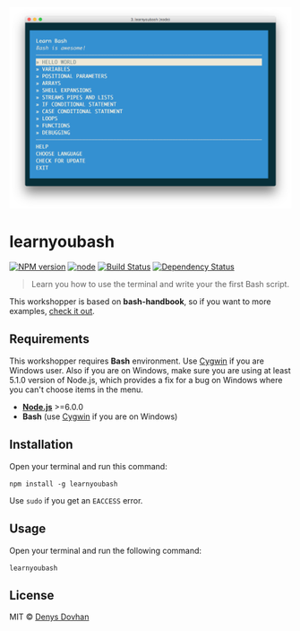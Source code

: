![learnyoubash](./preview.png)

# learnyoubash

[![NPM version][npm-image]][npm-url]
[![node][node-image]][node-url]
[![Build Status][travis-image]][travis-url]
[![Dependency Status][depstat-image]][depstat-url]

> Learn you how to use the terminal and write your the first Bash script.

This workshopper is based on **bash-handbook**, so if you want to more examples, [check it out](https://git.io/bash-handbook).

## Requirements

This workshopper requires **Bash** environment. Use [Cygwin](cygwin) if you are Windows user. Also if you are on Windows, make sure you are using at least 5.1.0 version of Node.js, which provides a fix for a bug on Windows where you can't choose items in the menu.

* [**Node.js**](node-url) >=6.0.0
* **Bash** (use [Cygwin](cygwin) if you are on Windows)

## Installation

Open your terminal and run this command:

    npm install -g learnyoubash

Use `sudo` if you get an `EACCESS` error.

## Usage

Open your terminal and run the following command:

    learnyoubash

## License

MIT © [Denys Dovhan](http://denysdovhan.com)

<!-- References -->

[cygwin]: https://www.cygwin.com/

[npm-url]: https://npmjs.org/package/learnyoubash
[npm-image]: https://img.shields.io/npm/v/learnyoubash.svg?style=flat-square

[node-url]: https://nodejs.org/en/download/
[node-image]: https://img.shields.io/node/v/learnyoubash.svg?style=flat-square

[travis-url]: https://travis-ci.org/denysdovhan/learnyoubash
[travis-image]: https://img.shields.io/travis/denysdovhan/learnyoubash.svg?style=flat-square

[depstat-url]: https://david-dm.org/denysdovhan/learnyoubash
[depstat-image]: https://david-dm.org/denysdovhan/learnyoubash.svg?style=flat-square
